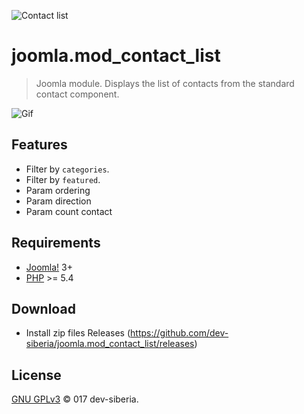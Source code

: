 ![Contact list](https://cdn.rawgit.com/dev-siberia/joomla.mod_contact_list/master/assets/logo.png)

# joomla.mod_contact_list
> Joomla module. Displays the list of contacts from the standard contact component.

![Gif](https://cdn.rawgit.com/dev-siberia/joomla.mod_contact_list/master/assets/slides_config.gif)

## Features

- Filter by `categories`.
- Filter by `featured`.
- Param ordering
- Param direction
- Param count contact

## Requirements

- [Joomla!](https://github.com/joomla/joomla-cms) 3+
- [PHP](http://www.php.net/) >= 5.4

## Download 

- Install zip files Releases (https://github.com/dev-siberia/joomla.mod_contact_list/releases)

## License

[GNU GPLv3](http://www.gnu.org/licenses/gpl-3.0.en.html) &copy; 017 dev-siberia.